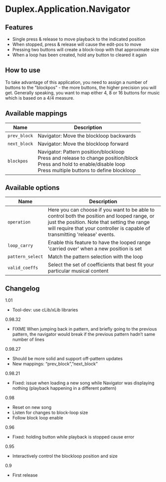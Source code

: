 # Duplex.Application.Navigator

## Features 

  * Single press & release to move playback to the indicated position
  * When stopped, press & release will cause the edit-pos to move 
  * Pressing two buttons will create a block-loop with that approximate size
  * When a loop has been created, hold any button to cleared it again

## How to use

To take advantage of this application, you need to assign a number of buttons to the "blockpos" - the more buttons, the higher precision you will get. Generally speaking, you want to map either 4, 8 or 16 buttons for music which is based on a 4/4 measure. 

## Available mappings 

| Name       | Description   |
| -----------|---------------|
|`prev_block`|Navigator: Move the blockloop backwards|  
|`next_block`|Navigator: Move the blockloop forward|  
|`blockpos`|Navigator: Pattern position/blockloop <br>Press and release to change position/block<br>Press and hold to enable/disable loop<br>Press multiple buttons to define blockloop |  

## Available options

| Name       | Description   |
| -----------|---------------|
|`operation`|Here you can choose if you want to be able to control both the position and looped range, or just the position. Note that setting the range will require that your controller is capable of transmitting 'release' events.|  
|`loop_carry`|Enable this feature to have the looped range 'carried over' when a new position is set|  
|`pattern_select`|Match the pattern selection with the loop|  
|`valid_coeffs`|Select the set of coefficients that best fit your particular musical content |  

## Changelog

1.01
- Tool-dev: use cLib/xLib libraries

0.98.32
- FIXME When jumping back in pattern, and briefly going to the previous pattern,
  the navigator would break if the previous pattern hadn’t same number of lines

0.98.27
- Should be more solid and support off-pattern updates
- New mappings: “prev_block”,”next_block”

0.98.21
- Fixed: issue when loading a new song while Navigator was displaying nothing
  (playback happening in a different pattern)

0.98
- Reset on new song
- Listen for changes to block-loop size
- Follow block loop enable

0.96
- Fixed: holding button while playback is stopped cause error 

0.95
- Interactively control the blockloop position and size

0.9
- First release